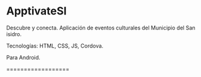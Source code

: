 # ApptivateSI
Descubre y conecta. Aplicación de eventos culturales del Municipio del San isidro.

Tecnologías: HTML, CSS, JS, Cordova.

Para Android. 


==================
